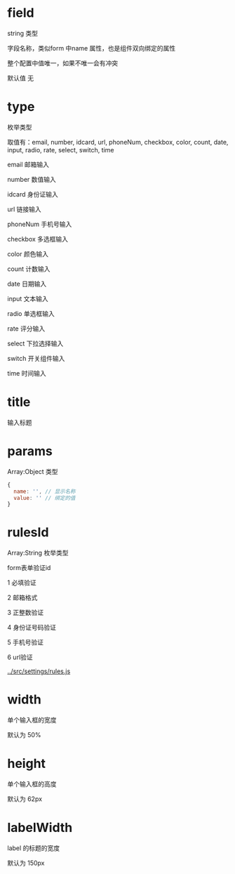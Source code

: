 # field

string 类型

字段名称，类似form 中name 属性，也是组件双向绑定的属性

整个配置中值唯一，如果不唯一会有冲突

默认值 无

# type 

枚举类型

取值有：email, number, idcard, url, phoneNum, checkbox, color, count, date, input, radio, rate, select, switch, time

email 邮箱输入

number 数值输入

idcard 身份证输入

url 链接输入

phoneNum 手机号输入

checkbox 多选框输入

color 颜色输入

count 计数输入

date 日期输入

input 文本输入

radio 单选框输入

rate 评分输入

select 下拉选择输入

switch 开关组件输入

time 时间输入

# title 

输入标题

# params

Array:Object 类型

```js
{
  name: '', // 显示名称
  value: '' // 绑定的值
}
```

# rulesId

Array:String 枚举类型

form表单验证id

1 必填验证

2 邮箱格式

3 正整数验证

4 身份证号码验证

5 手机号验证

6 url验证

[../src/settings/rules.js](../src/settings/rules.js)

# width

单个输入框的宽度

默认为 50%

# height

单个输入框的高度

默认为 62px

# labelWidth

label 的标题的宽度

默认为 150px


